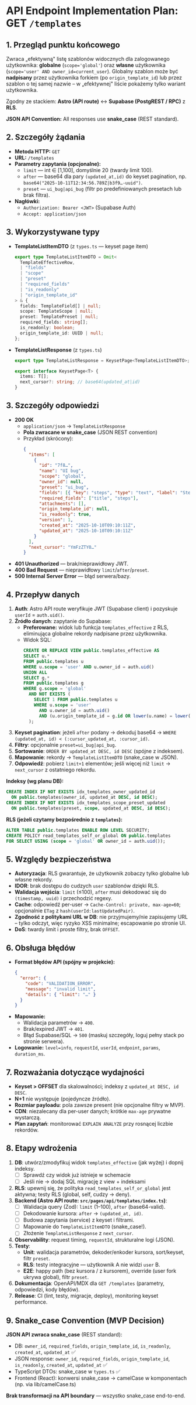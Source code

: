 # API Endpoint Implementation Plan: GET `/templates`

## 1. Przegląd punktu końcowego

Zwraca „efektywną" listę szablonów widocznych dla zalogowanego użytkownika: **globalne** (`scope='global'`) oraz **własne** użytkownika (`scope='user' AND owner_id=current_user`). Globalny szablon może być **nadpisany** przez użytkownika forkiem (po `origin_template_id`) lub przez szablon o tej samej nazwie – w „efektywnej" liście pokażemy tylko wariant użytkownika.

Zgodny ze stackiem: **Astro (API route)** ↔ **Supabase (PostgREST / RPC)** z **RLS**.

**JSON API Convention:** All responses use **snake_case** (REST standard).

## 2. Szczegóły żądania

- **Metoda HTTP:** `GET`
- **URL:** `/templates`
- **Parametry zapytania (opcjonalne):**
  - `limit` — int ∈ [1,100], domyślnie 20 (twardy limit 100).
  - `after` — base64 dla pary `(updated_at,id)` do keyset pagination, np. `base64("2025-10-11T12:34:56.789Z|b3f9…-uuid")`.
  - `preset` — `ui_bug|api_bug` (filtr po predefiniowanych presetach lub brak filtra).
- **Nagłówki:**
  - `Authorization: Bearer <JWT>` (Supabase Auth)
  - `Accept: application/json`

## 3. Wykorzystywane typy

- **TemplateListItemDTO** (z `types.ts` — keyset page item)

  ```ts
  export type TemplateListItemDTO = Omit<
    TemplateEffectiveRow,
    | "fields"
    | "scope"
    | "preset"
    | "required_fields"
    | "is_readonly"
    | "origin_template_id"
  > & {
    fields: TemplateField[] | null;
    scope: TemplateScope | null;
    preset: TemplatePreset | null;
    required_fields: string[];
    is_readonly: boolean;
    origin_template_id: UUID | null;
  };
  ```

- **TemplateListResponse** (z `types.ts`)

  ```ts
  export type TemplateListResponse = KeysetPage<TemplateListItemDTO>;

  export interface KeysetPage<T> {
    items: T[];
    next_cursor?: string; // base64(updated_at|id)
  }
  ```

## 3. Szczegóły odpowiedzi

- **200 OK**
  - `application/json` → `TemplateListResponse`
  - **Pola zwracane w snake_case** (JSON REST convention)
  - Przykład (skrócony):
    ```json
    {
      "items": [
        {
          "id": "7f8…",
          "name": "UI bug",
          "scope": "global",
          "owner_id": null,
          "preset": "ui_bug",
          "fields": [{ "key": "steps", "type": "text", "label": "Steps" }],
          "required_fields": ["title", "steps"],
          "attachments": [],
          "origin_template_id": null,
          "is_readonly": true,
          "version": 1,
          "created_at": "2025-10-10T09:10:11Z",
          "updated_at": "2025-10-10T09:10:11Z"
        }
      ],
      "next_cursor": "YmFzZTY0…"
    }
    ```
- **401 Unauthorized** — brak/nieprawidłowy JWT.
- **400 Bad Request** — nieprawidłowy `limit`/`after`/`preset`.
- **500 Internal Server Error** — błąd serwera/bazy.

## 4. Przepływ danych

1. **Auth**: Astro API route weryfikuje JWT (Supabase client) i pozyskuje `userId` = `auth.uid()`.
2. **Źródło danych**: zapytanie do Supabase:
   - **Preferowane:** widok lub funkcja `templates_effective` z RLS, eliminująca globalne rekordy nadpisane przez użytkownika.
   - Widok SQL:
     ```sql
     CREATE OR REPLACE VIEW public.templates_effective AS
     SELECT u.*
     FROM public.templates u
     WHERE u.scope = 'user' AND u.owner_id = auth.uid()
     UNION ALL
     SELECT g.*
     FROM public.templates g
     WHERE g.scope = 'global'
       AND NOT EXISTS (
         SELECT 1 FROM public.templates u
         WHERE u.scope = 'user'
           AND u.owner_id = auth.uid()
           AND (u.origin_template_id = g.id OR lower(u.name) = lower(g.name))
       );
     ```
3. **Keyset pagination**: jeżeli `after` podany → dekoduj base64 → `WHERE (updated_at, id) < (:cursor_updated_at, :cursor_id)`.
4. **Filtry**: opcjonalnie `preset=ui_bug|api_bug`.
5. **Sortowanie**: `ORDER BY updated_at DESC, id DESC` (spójne z indeksem).
6. **Mapowanie**: rekordy → `TemplateListItemDTO` (snake_case w JSON).
7. **Odpowiedź**: pobierz `limit+1` elementów; jeśli więcej niż `limit` → `next_cursor` z ostatniego rekordu.

**Indeksy (wg planu DB):**

```sql
CREATE INDEX IF NOT EXISTS idx_templates_owner_updated_id
  ON public.templates(owner_id, updated_at DESC, id DESC);
CREATE INDEX IF NOT EXISTS idx_templates_scope_preset_updated
  ON public.templates(preset, scope, updated_at DESC, id DESC);
```

**RLS (jeżeli czytamy bezpośrednio z `templates`):**

```sql
ALTER TABLE public.templates ENABLE ROW LEVEL SECURITY;
CREATE POLICY read_templates_self_or_global ON public.templates
FOR SELECT USING (scope = 'global' OR owner_id = auth.uid());
```

## 5. Względy bezpieczeństwa

- **Autoryzacja**: RLS gwarantuje, że użytkownik zobaczy tylko globalne lub własne rekordy.
- **IDOR**: brak dostępu do cudzych `user` szablonów dzięki RLS.
- **Walidacja wejścia**: `limit` (≤100), `after` musi dekodować się do `(timestamp, uuid)` i przechodzić regexy.
- **Cache**: odpowiedź per-user → `Cache-Control: private, max-age=60`; opcjonalnie `ETag` z `hash(userId:lastUpdatedPair)`.
- **Zgodność z politykami URL w DB**: nie przyjmujemy/nie zapisujemy URL – tylko odczyt, więc ryzyko XSS minimalne; escapowanie po stronie UI.
- **DoS**: twardy limit i proste filtry, brak `OFFSET`.

## 6. Obsługa błędów

- **Format błędów API (spójny w projekcie):**
  ```json
  {
    "error": {
      "code": "VALIDATION_ERROR",
      "message": "invalid limit",
      "details": { "limit": "…" }
    }
  }
  ```
- **Mapowanie:**
  - Walidacja parametrów → `400`.
  - Brak/expired JWT → `401`.
  - Błąd Supabase/SQL → `500` (maskuj szczegóły, loguj pełny stack po stronie serwera).
- **Logowanie:** `level=info`, `requestId`, `userId`, `endpoint`, `params`, `duration_ms`.

## 7. Rozważania dotyczące wydajności

- **Keyset > OFFSET** dla skalowalności; indeksy z `updated_at DESC, id DESC`.
- **N+1** nie występuje (pojedyncze źródło).
- **Rozmiar payloadu**: pola zawsze present (nie opcjonalne filtry w MVP).
- **CDN**: niezalecany dla per-user danych; krótkie `max-age` prywatne wystarczą.
- **Plan zapytań**: monitorować `EXPLAIN ANALYZE` przy rosnącej liczbie rekordów.

## 8. Etapy wdrożenia

1. **DB**: utwórz/zmodyfikuj widok `templates_effective` (jak wyżej) i dopnij indeksy.
   - [ ] Sprawdź czy widok już istnieje w schemacie
   - [ ] Jeśli nie → dodaj SQL migrację z view + indeksami
2. **RLS**: upewnij się, że polityka `read_templates_self_or_global` jest aktywna; testy RLS (global, self, cudzy → deny).
3. **Backend (Astro API route: `src/pages/api/templates/index.ts`)**:
   - [ ] Walidacja query (Zod): `limit` (1–100), `after` (base64-valid).
   - [ ] Dekodowanie kursora: `after` → `(updated_at, id)`.
   - [ ] Budowa zapytania (service) z keyset i filtrami.
   - [ ] Mapowanie do `TemplateListItemDTO` (snake_case!).
   - [ ] Złożenie `TemplateListResponse` z `next_cursor`.
4. **Observability**: request timing, `requestId`, strukturalne logi (JSON).
5. **Testy**:
   - **Unit**: walidacja parametrów, dekoder/enkoder kursora, sort/keyset, filtr `preset`.
   - **RLS**: testy integracyjne — użytkownik A nie widzi `user` B.
   - **E2E**: happy path (bez kursora / z kursorem), override (user fork ukrywa global), filtr `preset`.
6. **Dokumentacja**: OpenAPI/MDX dla `GET /templates` (parametry, odpowiedzi, kody błędów).
7. **Release**: CI (lint, testy, migracje, deploy), monitoring keyset performance.

## 9. Snake_case Convention (MVP Decision)

**JSON API zwraca snake_case** (REST standard):

- DB: `owner_id`, `required_fields`, `origin_template_id`, `is_readonly`, `created_at`, `updated_at` ✅
- JSON response: `owner_id`, `required_fields`, `origin_template_id`, `is_readonly`, `created_at`, `updated_at` ✅
- TypeScript DTOs: snake_case w `types.ts` ✅
- Frontend (React): konwersi snake_case → camelCase w komponentach (np. via lib/camelCase.ts)

**Brak transformacji na API boundary** — wszystko snake_case end-to-end.
